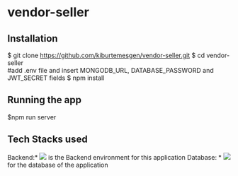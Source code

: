 # vendor-seller

## Installation
$ git clone https://github.com/kiburtemesgen/vendor-seller.git
$ cd vendor-seller  
#add .env file and insert MONGODB_URL, DATABASE_PASSWORD and JWT_SECRET fields 
$ npm install

## Running the app
$npm run server

## Tech Stacks used

Backend:* <img src="https://img.shields.io/badge/Node.js-339933?style=for-the-badge&logo=nodedotjs&logoColor=white" /> is the Backend environment for this application
Database: * <img src="https://img.shields.io/badge/MongoDB-4EA94B?style=for-the-badge&logo=mongodb&logoColor=white" />for the database of the application
